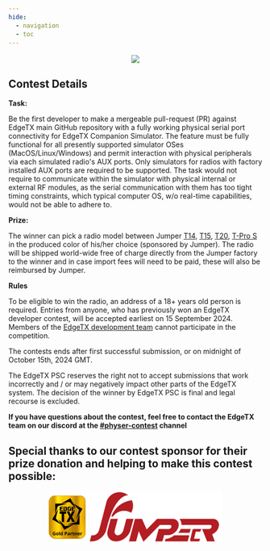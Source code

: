 ```yaml
---
hide:
  - navigation
  - toc
---
```


<p></p> 
<p align="center">
<a><img src="/assets/CompPhySerPoster.png?raw=true" align="center" width="497"></a>
</P>


## **Contest Details**

**Task:**

Be the first developer to make a mergeable pull-request (PR) against EdgeTX main GitHub repository with a fully working physical serial port connectivity for EdgeTX Companion Simulator. The feature must be fully functional for all presently supported simulator OSes (MacOS/Linux/Windows) and permit interaction with physical peripherals via each simulated radio's AUX ports. Only simulators for radios with factory installed AUX ports are required to be supported. The task would not require to communicate within the simulator with physical internal or external RF modules, as the serial communication with them has too tight timing constraints, which typical computer OS, w/o real-time capabilities, would not be able to adhere to.


**Prize:**

The winner can pick a radio model between Jumper [T14](https://www.jumper-b2b.com/2024-new-jumper-t14-hall-sensor-gimbals-242quot-oled-screen-radio-controller-elrs-edgetx-multi-protocol-p0129.html), [T15](https://www.jumper-b2b.com/2024-new-jumper-t14-24ghz-915mhz-868mhz-cnc-hall-sensor-gimbals-242quot-oled-screen-radio-controller-elrs-edgetx-p0135.html), [T20](https://www.jumper-b2b.com/new-jumper-t20s-rdc90-sensor-gimbals-oled-screen-radio-controller-elrs-edgetx-multi-protocol-p0127.html), [T-Pro S](https://www.jumper-b2b.com/jumper-t-pro-internal-24g-1000mw-expresslrs-elrs-module-radio-controller-hall-sensor-gimbals-edgetx-opentx-p0114.html) in the produced color of his/her choice (sponsored by Jumper). The radio will be shipped world-wide free of charge directly from the Jumper factory to the winner and in case import fees will need to be paid, these will also be reimbursed by Jumper.


**Rules**

To be eligible to win the radio, an address of a 18+ years old person is required. Entries from anyone, who has previously won an EdgeTX developer contest, will be accepted earliest on 15 September 2024. Members of the <a href="https://edgetx.org/bylaws/#edgetx-development-team">EdgeTX development team</a> cannot participate in the competition.

The contests ends after first successful submission, or on midnight of October 15th, 2024 GMT.

The EdgeTX PSC reserves the right not to accept submissions that work incorrectly and / or may negatively impact other parts of the EdgeTX system. The decision of the winner by EdgeTX PSC is final and legal recourse is excluded.


**If you have questions about the contest, feel free to contact the EdgeTX team on our discord at the [#physer-contest](https://discord.com/channels/839849772864503828/1276414459342225478) channel**


## **Special thanks to our contest sponsor for their prize donation and helping to make this contest possible:**

<p></p> 
<p align="center">
<a href="https://www.jumper-rc.com/" target="_blank"><img src="/assets/JumperGold.png?raw=true" align="center" width="344"></a>
</p>

